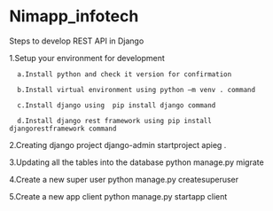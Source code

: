# Nimapp_infotech
Steps to develop REST API in Django

1.Setup your environment for development


      a.Install python and check it version for confirmation

      b.Install virtual environment using python –m venv . command

      c.Install django using  pip install django command

      d.Install django rest framework using pip install djangorestframework command


2.Creating django project django-admin startproject apieg . 

3.Updating all the tables into the database python manage.py migrate

4.Create a new super user python manage.py createsuperuser

5.Create a new app client python manage.py startapp client
